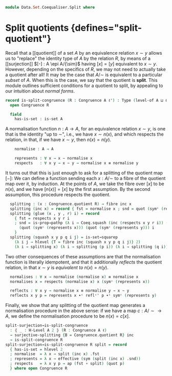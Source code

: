<!--
```agda
open import 1Lab.Prelude

open import Data.Set.Coequaliser
```
-->

```agda
module Data.Set.Coequaliser.Split where
```

# Split quotients {defines="split-quotient"}

Recall that a [[quotient]] of a set $A$ by an equivalence relation $x
\sim y$ allows us to "replace" the identity type of $A$ by the relation
$R$, by means of a [[surjection]] $[-] : A \epi A/{\sim}$ having $[x] =
[y]$ equivalent to $x \sim y$. However, depending on the specifics of
$R$, we may not need to actually take a quotient after all! It may be
the case that $A/{\sim}$ is equivalent to a particular *subset* of $A$.
When this is the case, we say that the quotient is **split**. This
module outlines sufficient conditions for a quotient to split, by
appealing to our intuition about *normal forms*.

<!--
```agda
private variable
  ℓ ℓ' : Level
  A : Type ℓ
```
-->

```agda
record is-split-congruence (R : Congruence A ℓ') : Type (level-of A ⊔ ℓ') where
  open Congruence R

  field
    has-is-set : is-set A
```

A normalisation function $n : A \to A$, for an equivalence relation $x
\sim y$, is one that is the identity "up to $\sim$", i.e., we have $x
\sim n(x)$, and which respects the relation, in that, if we have $x \sim
y$, then $n(x) = n(y)$.

```agda
    normalise : A → A

    represents : ∀ x → x ∼ normalise x
    respects   : ∀ x y → x ∼ y → normalise x ≡ normalise y
```

<!--
```agda
  private instance
    hl-a : ∀ {n} → H-Level A (2 + n)
    hl-a = basic-instance 2 has-is-set
```
-->

It turns out that this is just enough to ask for a splitting of the
quotient map $[-]$: We can define a function sending each $x : A/{\sim}$
to a fibre of the quotient map over it, by induction. At the points of
$A$, we take the fibre over $[x]$ to be $n(x)$, and we have $[n(x)] =
[x]$ by the first assumption. By the second assumption, this procedure
respects the quotient.

```agda
  splitting : (x : Congruence.quotient R) → fibre inc x
  splitting (inc x) = record { fst = normalise x ; snd = quot (symᶜ (represents x)) }
  splitting (glue (x , y , r) i) = record
    { fst = respects x y r i
    ; snd = is-prop→pathp (λ i → Coeq.squash (inc (respects x y r i)) (quot r i))
      (quot (symᶜ (represents x))) (quot (symᶜ (represents y))) i
    }
  splitting (squash x y p q i j) = is-set→squarep
    (λ i j → hlevel {T = fibre inc (squash x y p q i j)} 2)
    (λ i → splitting x) (λ i → splitting (p i)) (λ i → splitting (q i)) (λ i → splitting y) i j
```

<!--
```agda
  choose : Congruence.quotient R → A
  choose x = splitting x .fst
```
-->

Two other consequences of these assumptions are that the normalisation
function is literally idempotent, and that it additionally *reflects*
the quotient relation, in that $x \sim y$ is *equivalent to* $n(x) =
n(y)$.

```agda
  normalises : ∀ x → normalise (normalise x) ≡ normalise x
  normalises x = respects (normalise x) x (symᶜ (represents x))

  reflects : ∀ x y → normalise x ≡ normalise y → x ∼ y
  reflects x y p = represents x ∙ᶜ reflᶜ' p ∙ᶜ symᶜ (represents y)
```

Finally, we show that any splitting of the quotient map generates a
normalisation procedure in the above sense: if we have a map $c : A/{\sim}
\to A$, we define the normalisation procedure to be $n(x) = c[x]$.

```agda
split-surjection→is-split-congruence
  : ⦃ _ : H-Level A 2 ⦄ (R : Congruence A ℓ)
  → surjective-splitting {B = Congruence.quotient R} inc
  → is-split-congruence R
split-surjection→is-split-congruence R split = record
  { has-is-set = hlevel 2
  ; normalise  = λ x → split (inc x) .fst
  ; represents = λ x → effective (sym (split (inc x) .snd))
  ; respects   = λ x y p → ap (fst ∘ split) (quot p)
  } where open Congruence R
```
